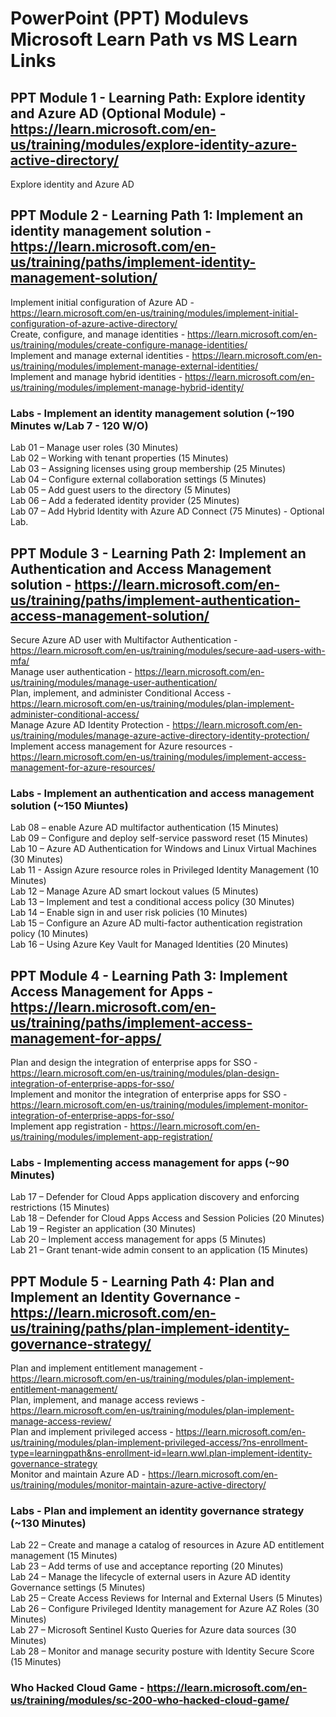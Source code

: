 # PowerPoint (PPT) Modulevs Microsoft Learn Path vs MS Learn Links

## PPT Module 1 - Learning Path: Explore identity and Azure AD (Optional Module) - https://learn.microsoft.com/en-us/training/modules/explore-identity-azure-active-directory/

Explore identity and Azure AD <br>

## PPT Module 2 - Learning Path 1: Implement an identity management solution - https://learn.microsoft.com/en-us/training/paths/implement-identity-management-solution/

Implement initial configuration of Azure AD - https://learn.microsoft.com/en-us/training/modules/implement-initial-configuration-of-azure-active-directory/<br>
Create, configure, and manage identities - https://learn.microsoft.com/en-us/training/modules/create-configure-manage-identities/<br>
Implement and manage external identities - https://learn.microsoft.com/en-us/training/modules/implement-manage-external-identities/<br>
Implement and manage hybrid identities - https://learn.microsoft.com/en-us/training/modules/implement-manage-hybrid-identity/<br>

### Labs - Implement an identity management solution (~190 Minutes w/Lab 7 - 120 W/O)

Lab 01 – Manage user roles (30 Minutes) <br>
Lab 02 – Working with tenant properties (15 Minutes)<br>
Lab 03 – Assigning licenses using group membership (25 Minutes)<br>
Lab 04 – Configure external collaboration settings (5 Minutes)<br>
Lab 05 – Add guest users to the directory (5 Minutes)<br>
Lab 06 – Add a federated identity provider (25 Minutes)<br>
Lab 07 – Add Hybrid Identity with Azure AD Connect (75 Minutes) - Optional Lab.<br>

## PPT Module 3 - Learning Path 2: Implement an Authentication and Access Management solution - https://learn.microsoft.com/en-us/training/paths/implement-authentication-access-management-solution/

Secure Azure AD user with Multifactor Authentication - https://learn.microsoft.com/en-us/training/modules/secure-aad-users-with-mfa/<br>
Manage user authentication - https://learn.microsoft.com/en-us/training/modules/manage-user-authentication/<br>
Plan, implement, and administer Conditional Access - https://learn.microsoft.com/en-us/training/modules/plan-implement-administer-conditional-access/<br>
Manage Azure AD Identity Protection - https://learn.microsoft.com/en-us/training/modules/manage-azure-active-directory-identity-protection/<br>
Implement access management for Azure resources - https://learn.microsoft.com/en-us/training/modules/implement-access-management-for-azure-resources/<br>

### Labs - Implement an authentication and access management solution (~150 Miuntes)

Lab 08 – enable Azure AD multifactor authentication (15 Minutes)<br>
Lab 09 – Configure and deploy self-service password reset (15 Minutes)<br>
Lab 10 – Azure AD Authentication for Windows and Linux Virtual Machines (30 Minutes)<br>
Lab 11 - Assign Azure resource roles in Privileged Identity Management (10 Minutes)<br>
Lab 12 – Manage Azure AD smart lockout values (5 Minutes)<br>
Lab 13 – Implement and test a conditional access policy (30 Minutes)<br>
Lab 14 – Enable sign in and user risk policies (10 Minutes)<br>
Lab 15 – Configure an Azure AD multi-factor authentication registration policy (10 Minutes)<br>
Lab 16 – Using Azure Key Vault for Managed Identities (20 Minutes)<br>

## PPT Module 4 - Learning Path 3: Implement Access Management for Apps - https://learn.microsoft.com/en-us/training/paths/implement-access-management-for-apps/

Plan and design the integration of enterprise apps for SSO - https://learn.microsoft.com/en-us/training/modules/plan-design-integration-of-enterprise-apps-for-sso/<br>
Implement and monitor the integration of enterprise apps for SSO - https://learn.microsoft.com/en-us/training/modules/implement-monitor-integration-of-enterprise-apps-for-sso/<br>
Implement app registration - https://learn.microsoft.com/en-us/training/modules/implement-app-registration/<br>

### Labs - Implementing access management for apps (~90 Minutes)

Lab 17 – Defender for Cloud Apps application discovery and enforcing restrictions (15 Minutes)<br>
Lab 18 – Defender for Cloud Apps Access and Session Policies (20 Minutes)<br>
Lab 19 – Register an application (30 Minutes)<br>
Lab 20 – Implement access management for apps (5 Minutes)<br>
Lab 21 – Grant tenant-wide admin consent to an application (15 Minutes)<br>

## PPT Module 5 - Learning Path 4: Plan and Implement an Identity Governance - https://learn.microsoft.com/en-us/training/paths/plan-implement-identity-governance-strategy/

Plan and implement entitlement management - https://learn.microsoft.com/en-us/training/modules/plan-implement-entitlement-management/<br>
Plan, implement, and manage access reviews - https://learn.microsoft.com/en-us/training/modules/plan-implement-manage-access-review/<br>
Plan and implement privileged access - https://learn.microsoft.com/en-us/training/modules/plan-implement-privileged-access/?ns-enrollment-type=learningpath&ns-enrollment-id=learn.wwl.plan-implement-identity-governance-strategy<br>
Monitor and maintain Azure AD - https://learn.microsoft.com/en-us/training/modules/monitor-maintain-azure-active-directory/<br>

### Labs - Plan and implement an identity governance strategy (~130 Minutes)

Lab 22 – Create and manage a catalog of resources in Azure AD entitlement management (15 Minutes)<br>
Lab 23 – Add terms of use and acceptance reporting (20 Minutes)<br>
Lab 24 – Manage the lifecycle of external users in Azure AD identity Governance settings (5 Minutes)<br>
Lab 25 – Create Access Reviews for Internal and External Users (5 Minutes)<br>
Lab 26 – Configure Privileged Identity management for Azure AZ Roles (30 Minutes)<br>
Lab 27 – Microsoft Sentinel Kusto Queries for Azure data sources (30 Minutes)<br>
Lab 28 – Monitor and manage security posture with Identity Secure Score (15 Minutes)<br>

### Who Hacked Cloud Game - https://learn.microsoft.com/en-us/training/modules/sc-200-who-hacked-cloud-game/

